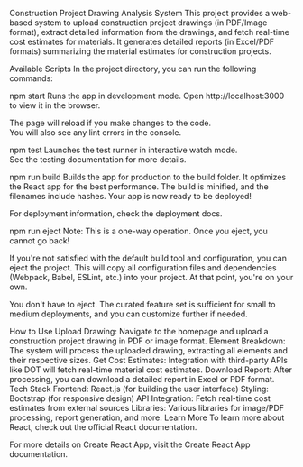 Construction Project Drawing Analysis System
This project provides a web-based system to upload construction project drawings (in PDF/Image format), extract detailed information from the drawings, and fetch real-time cost estimates for materials. It generates detailed reports (in Excel/PDF formats) summarizing the material estimates for construction projects.

Available Scripts
In the project directory, you can run the following commands:

npm start
Runs the app in development mode.
Open http://localhost:3000 to view it in the browser.

The page will reload if you make changes to the code.\
You will also see any lint errors in the console.

npm test
Launches the test runner in interactive watch mode.\
See the testing documentation for more details.

npm run build
Builds the app for production to the build folder.
It optimizes the React app for the best performance. The build is minified, and the filenames include hashes.
Your app is now ready to be deployed!

For deployment information, check the deployment docs.

npm run eject
Note: This is a one-way operation. Once you eject, you cannot go back!

If you're not satisfied with the default build tool and configuration, you can eject the project. This will copy all configuration files and dependencies (Webpack, Babel, ESLint, etc.) into your project. At that point, you're on your own.

You don't have to eject. The curated feature set is sufficient for small to medium deployments, and you can customize further if needed.

How to Use
Upload Drawing: Navigate to the homepage and upload a construction project drawing in PDF or image format.
Element Breakdown: The system will process the uploaded drawing, extracting all elements and their respective sizes.
Get Cost Estimates: Integration with third-party APIs like DOT will fetch real-time material cost estimates.
Download Report: After processing, you can download a detailed report in Excel or PDF format.
Tech Stack
Frontend: React.js (for building the user interface)
Styling: Bootstrap (for responsive design)
API Integration: Fetch real-time cost estimates from external sources
Libraries: Various libraries for image/PDF processing, report generation, and more.
Learn More
To learn more about React, check out the official React documentation.

For more details on Create React App, visit the Create React App documentation.